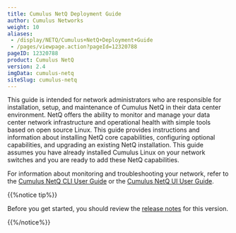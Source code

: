 ```yaml
---
title: Cumulus NetQ Deployment Guide
author: Cumulus Networks
weight: 10
aliases:
 - /display/NETQ/Cumulus+NetQ+Deployment+Guide
 - /pages/viewpage.action?pageId=12320788
pageID: 12320788
product: Cumulus NetQ
version: 2.4
imgData: cumulus-netq
siteSlug: cumulus-netq
---
```

This guide is intended for network administrators who are responsible
for installation, setup, and maintenance of Cumulus NetQ in their data
center environment. NetQ offers the ability to monitor and manage your
data center network infrastructure and operational health with simple
tools based on open source Linux. This guide provides instructions and
information about installing NetQ core capabilities, configuring
optional capabilities, and upgrading an existing NetQ installation. This
guide assumes you have already installed Cumulus Linux on your network
switches and you are ready to add these NetQ capabilities.

For information about monitoring and troubleshooting your network, refer
to the [Cumulus NetQ CLI User
Guide](/cumulus-netq/Cumulus-NetQ-CLI-User-Guide/) or the
[Cumulus NetQ UI User
Guide](/cumulus-netq/Cumulus-NetQ-UI-User-Guide).

{{%notice tip%}}

Before you get started, you should review the [release
notes](https://support.cumulusnetworks.com/hc/en-us/articles/360036416953)
for this version.

{{%/notice%}}
